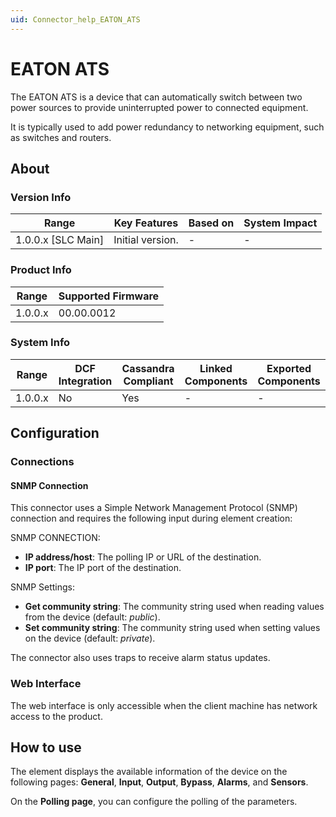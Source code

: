 ```yaml
---
uid: Connector_help_EATON_ATS
---
```


# EATON ATS

The EATON ATS is a device that can automatically switch between two power sources to provide uninterrupted power to connected equipment.

It is typically used to add power redundancy to networking equipment, such as switches and routers.

## About

### Version Info

| Range              | Key Features     | Based on | System Impact |
|--------------------|------------------|----------|---------------|
| 1.0.0.x [SLC Main] | Initial version. | -        | -             |

### Product Info

| Range   | Supported Firmware |
|---------|--------------------|
| 1.0.0.x | 00.00.0012         |

### System Info

| Range   | DCF Integration | Cassandra Compliant | Linked Components | Exported Components |
|---------|-----------------|---------------------|-------------------|---------------------|
| 1.0.0.x | No              | Yes                 | -                 | -                   |

## Configuration

### Connections

#### SNMP Connection

This connector uses a Simple Network Management Protocol (SNMP) connection and requires the following input during element creation:

SNMP CONNECTION:

- **IP address/host**: The polling IP or URL of the destination.
- **IP port**: The IP port of the destination.

SNMP Settings:

- **Get community string**: The community string used when reading values from the device (default: *public*).
- **Set community string**: The community string used when setting values on the device (default: *private*).

The connector also uses traps to receive alarm status updates.

### Web Interface

The web interface is only accessible when the client machine has network access to the product.

## How to use

The element displays the available information of the device on the following pages: **General**, **Input**, **Output**, **Bypass**, **Alarms**, and **Sensors**.

On the **Polling page**, you can configure the polling of the parameters.
